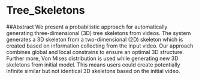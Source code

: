 # Tree_Skeletons

##Abstract
We present a probabilistic approach for automatically generating 
three-dimensional (3D) tree skeletons from videos. The system generates a 3D 
skeleton from a two-dimensional (2D) skeleton which is created based on 
information collecting from the input video. Our approach combines global and 
local constrains to ensure an optimal 3D structure. Further more, Von Mises 
distribution is used while generating new 3D skeletons from initial model. This 
means users could create potentially infinite similar but not identical 3D 
skeletons based on the initial video.

